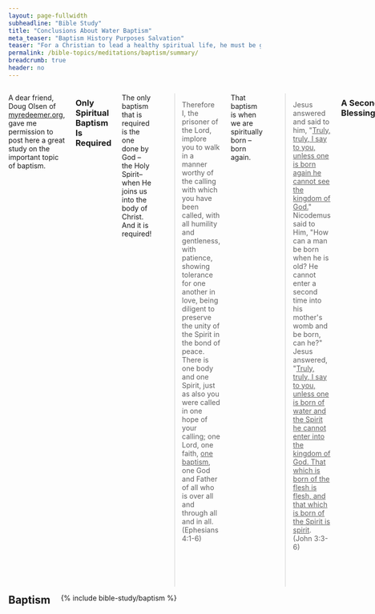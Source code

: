 ```yaml
---
layout: page-fullwidth
subheadline: "Bible Study"
title: "Conclusions About Water Baptism"
meta_teaser: "Baptism History Purposes Salvation"
teaser: "For a Christian to lead a healthy spiritual life, he must be grounded on solid conclusions regarding the fundamental Bible topics. Unfortunately, many of us merely repeat whatever we have heard from influential people over the years rather than reading what God's word has to say –in context– and then allowing the Holy Spirit to reveal its meaning to us. Baptism deserves serious consideration far beyond common church teachings and traditions."
permalink: /bible-topics/meditations/baptism/summary/
breadcrumb: true
header: no
---
```

<!--more-->
<div class="row">
<div class="medium-8 columns" markdown="1">

<p class="blockquote">A dear friend, Doug Olsen of <a href="http://myredeemer.org">myredeemer.org</a>, gave me permission to post here a great study on the important topic of baptism.</p>

### Only Spiritual Baptism Is Required

The only baptism that is required is the one done by God –the Holy Spirit– when He joins us into the body of Christ. And it is required!

> Therefore I, the prisoner of the Lord, implore you to walk in a manner worthy of the calling with which you have been called, with all humility and gentleness, with patience, showing tolerance for one another in love, being diligent to preserve the unity of the Spirit in the bond of peace. There is one body and one Spirit, just as also you were called in one hope of your calling; one Lord, one faith, <u>one baptism</u>, one God and Father of all who is over all and through all and in all. (Ephesians 4:1-6)

That baptism is when we are spiritually born –born again.

> Jesus answered and said to him, "<u>Truly, truly, I say to you, unless one is born again he cannot see the kingdom of God.</u>" Nicodemus said to Him, "How can a man be born when he is old? He cannot enter a second time into his mother's womb and be born, can he?" Jesus answered, "<u>Truly, truly, I say to you, unless one is born of water and the Spirit he cannot enter into the kingdom of God. That which is born of the flesh is flesh, and that which is born of the Spirit is spirit</u>. (John 3:3-6)

### A Second Blessing?

Although some will agree that salvation begins with spiritual baptism, they have been taught that there is a second blessing that occurs at the time of water baptism. But that can't be true when the Bible clearly says that everyone who is in Christ has received every spiritual blessing in heaven. If we have received every spiritual blessing, it makes no sense that God is holding back the second one. He already gave us them all.

> Blessed be the God and Father of our Lord Jesus Christ, <u>who has blessed us with every spiritual blessing in the heavenly places in Christ</u>, just as He chose us in Him before the foundation of the world, that we would be holy and blameless before Him. (Ephesians 1:3-4)

### Does Water Baptism Still Have a Purpose Today?

Absolutely! It's not that water baptism is required in any way –but it can serve very well as a point of reference. Water baptism is a way of providing a point in time to which a person can refer to and, in his own mind, remember: He can state with certainty, "That's the day I became a Christian; that's when I was born again. That's the day that I died with Christ; was buried with Him; and was raised to new life with Him. It's the day I became a new creation."

When confronted by the enemy in times of weakness or doubt, with confidence he can say: "Flee from me Satan, I'm a child of God; a brother of Christ; an heir to the kingdom! And I remember the day it happened!"

> <u>having been buried with Him in baptism, in which you were also raised up with Him</u> through faith in the working of God, who raised Him from the dead. When you were dead in your transgressions and the <u>uncircumcision of your flesh, He made you alive together with Him, having forgiven us all our transgressions</u>, having canceled out the certificate of debt consisting of decrees against us, which was hostile to us; and He has taken it out of the way, having nailed it to the cross. (Colossians 2:12-14)

{% include bible-study/bible-study-footer %}
</div><!-- /.medium-8.columns -->
<div class="bible-index medium-4 columns">
<h2 style="margin: 0px">Baptism</h2>
        {% include bible-study/baptism %}
</div><!-- /.medium-4.columns -->
</div><!-- /.row -->
